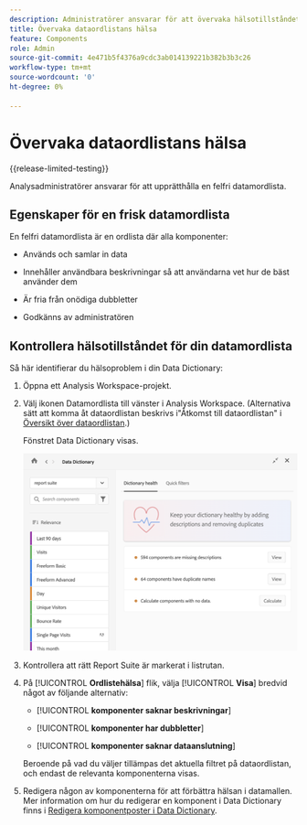 ```yaml
---
description: Administratörer ansvarar för att övervaka hälsotillståndet för datamordlistor. Detta inkluderar huruvida komponenter samlar in data, är godkända, innehåller beskrivningar och är fria från dubbletter.
title: Övervaka dataordlistans hälsa
feature: Components
role: Admin
source-git-commit: 4e471b5f4376a9cdc3ab014139221b382b3b3c26
workflow-type: tm+mt
source-wordcount: '0'
ht-degree: 0%

---
```


# Övervaka dataordlistans hälsa

{{release-limited-testing}}

Analysadministratörer ansvarar för att upprätthålla en felfri datamordlista.

## Egenskaper för en frisk datamordlista

En felfri datamordlista är en ordlista där alla komponenter:

* Används och samlar in data

* Innehåller användbara beskrivningar så att användarna vet hur de bäst använder dem

* Är fria från onödiga dubbletter

* Godkänns av administratören

## Kontrollera hälsotillståndet för din datamordlista

Så här identifierar du hälsoproblem i din Data Dictionary:

1. Öppna ett Analysis Workspace-projekt.

1. Välj ikonen Datamordlista till vänster i Analysis Workspace. (Alternativa sätt att komma åt dataordlistan beskrivs i&quot;Åtkomst till dataordlistan&quot; i [Översikt över dataordlistan](/help/analyze/analysis-workspace/components/data-dictionary/data-dictionary-overview.md).)

   Fönstret Data Dictionary visas.

   ![Administratörsvy för datamordlista](assets/data-dictionary-admin.png)

1. Kontrollera att rätt Report Suite är markerat i listrutan.

1. På [!UICONTROL **Ordlistehälsa**] flik, välja [!UICONTROL **Visa**] bredvid något av följande alternativ:

   * [!UICONTROL **komponenter saknar beskrivningar**]

   * [!UICONTROL **komponenter har dubbletter**]

   * [!UICONTROL **komponenter saknar dataanslutning**]

   Beroende på vad du väljer tillämpas det aktuella filtret på dataordlistan, och endast de relevanta komponenterna visas.

1. Redigera någon av komponenterna för att förbättra hälsan i datamallen. Mer information om hur du redigerar en komponent i Data Dictionary finns i [Redigera komponentposter i Data Dictionary](/help/analyze/analysis-workspace/components/data-dictionary/edit-entries-data-dictionary.md).